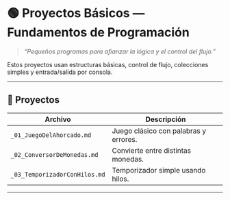 # 🟢 Proyectos Básicos — Fundamentos de Programación

> _“Pequeños programas para afianzar la lógica y el control del flujo.”_

Estos proyectos usan estructuras básicas, control de flujo, colecciones simples y entrada/salida por consola.

---

## 📘 Proyectos

| Archivo | Descripción |
|----------|--------------|
| `_01_JuegoDelAhorcado.md` | Juego clásico con palabras y errores. |
| `_02_ConversorDeMonedas.md` | Convierte entre distintas monedas. |
| `_03_TemporizadorConHilos.md` | Temporizador simple usando hilos. |

---
